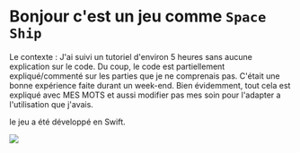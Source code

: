 # Bonjour c'est un jeu comme ``Space Ship``

Le contexte : J'ai suivi un tutoriel d'environ 5 heures sans aucune explication sur le code. Du coup, le code est partiellement expliqué/commenté sur les parties que je ne comprenais pas. C'était une bonne expérience faite durant un week-end. Bien évidemment, tout cela est expliqué avec MES MOTS et aussi modifier pas mes soin pour l'adapter a l'utilisation que j'avais.

le jeu a été développé en Swift.

![](https://www.photofunky.net/output/image/b/a/c/f/bacfa7/photofunky.gif)




